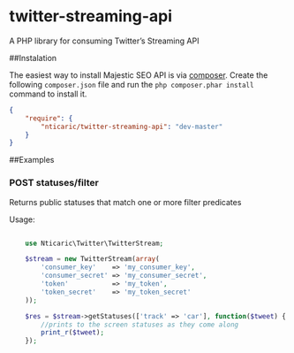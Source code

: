 twitter-streaming-api
=====================

A PHP library for consuming Twitter’s Streaming API

##Instalation

The easiest way to install Majestic SEO API is via [composer](http://getcomposer.org/). Create the following `composer.json` file and run the `php composer.phar install` command to install it.

```json
{
    "require": {
        "nticaric/twitter-streaming-api": "dev-master"
    }
}
```

##Examples

### POST statuses/filter

Returns public statuses that match one or more filter predicates

Usage:
```php

	use Nticaric\Twitter\TwitterStream;

	$stream = new TwitterStream(array(
	    'consumer_key'    => 'my_consumer_key',
	    'consumer_secret' => 'my_consumer_secret',
	    'token'           => 'my_token',
	    'token_secret'    => 'my_token_secret'
	));

	$res = $stream->getStatuses(['track' => 'car'], function($tweet) {
		//prints to the screen statuses as they come along
		print_r($tweet);
	});

```